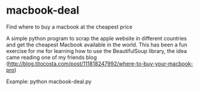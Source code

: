 # macbook-deal
Find where to buy a macbook at the cheapest price

A simple python program to scrap the apple website in different countries and get the cheapest Macbook available in the world. This has been a fun exercise for me for learning how to use the BeautifulSoup library, the idea came reading one of my friends blog (http://blog.titocosta.com/post/111818247992/where-to-buy-your-macbook-pro)

Example:
python macbook-deal.py
